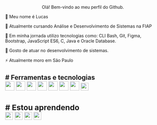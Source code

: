 <p align="center"> Olá! Bem-vindo ao meu perfil do Github.
          
<p>👋 Meu nome é Lucas

<p>🔭 Atualmente cursando Análise e Desenvolvimento de Sistemas na FIAP

<p>🌱 Em minha jornada utilizo tecnologias como: CLI Bash, Git, Figma, Bootstrap, JavaScript ES6, C, Java e Oracle Database.     
          
<p>🤔 Gosto de atuar no desenvolvimento de sistemas.

<p>⚡ Atualmente moro em São Paulo
          
<h2># Ferramentas e tecnologias
<div display"flex">          
<img style="width: 30px; height: 30px;" src="https://cdn.jsdelivr.net/gh/devicons/devicon/icons/debian/debian-original.svg" />
<img style="width: 30px; height: 30px;" src="https://cdn.jsdelivr.net/gh/devicons/devicon/icons/bash/bash-original.svg" />
<img style="width: 30px; height: 30px;" src="https://cdn.jsdelivr.net/gh/devicons/devicon/icons/git/git-original.svg" />          
<img style="width: 30px; height: 30px;" src="https://cdn.jsdelivr.net/gh/devicons/devicon/icons/c/c-original.svg" />
<img style="width: 30px; height: 30px;" src="https://cdn.jsdelivr.net/gh/devicons/devicon/icons/java/java-original.svg" />
<img style="width: 30px; height: 30px;" src="https://cdn.jsdelivr.net/gh/devicons/devicon/icons/figma/figma-original.svg" />
<img style="width: 30px; height: 30px;" src="https://cdn.jsdelivr.net/gh/devicons/devicon/icons/adonisjs/adonisjs-original.svg" />          
<img style="width: 25px; height: 25px;" src="https://cdn.jsdelivr.net/gh/devicons/devicon/icons/javascript/javascript-original.svg" /> 

  
<div/>          

          
<h3># Estou aprendendo
<div display"flex">              
<img style="width: 25px; height: 25px;" src="https://cdn.jsdelivr.net/gh/devicons/devicon/icons/adonisjs/adonisjs-original.svg" />
<img style="width: 25px; height: 25px;" src="https://cdn.jsdelivr.net/gh/devicons/devicon/icons/adonisjs/adonisjs-original.svg" />      
<img style="width: 25px; height: 25px;" src="https://cdn.jsdelivr.net/gh/devicons/devicon/icons/adonisjs/adonisjs-original.svg" />      
<img style="width: 25px; height: 25px;" src="https://cdn.jsdelivr.net/gh/devicons/devicon/icons/adonisjs/adonisjs-original.svg" />

<div/>
<div/>
    
